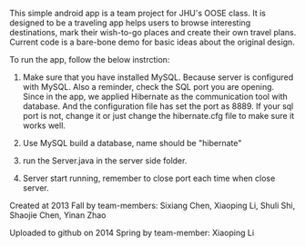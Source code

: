 This simple android app is a team project for JHU's OOSE class.
It is designed to be a traveling app helps users to browse interesting destinations, mark their wish-to-go places and create their own travel plans. Current code is a bare-bone demo for basic ideas about the original design.

To run the app, follow the below instrction:
1. Make sure that you have installed MySQL. Because server is configured with MySQL. Also a reminder, check the SQL port you are opening. Since in the app, we applied Hibernate as the communication tool with database. And the configuration file has set the port as 8889. If your sql port is not, change it or just change the hibernate.cfg file to make sure it works well.

2. Use MySQL build a database, name should be "hibernate"

3. run the Server.java in the server side folder.

4. Server start running, remember to close port each time when close server.


Created at 2013 Fall by team-members: Sixiang Chen, Xiaoping Li, Shuli Shi, Shaojie Chen, Yinan Zhao

Uploaded to github on 2014 Spring by team-member: Xiaoping Li 
